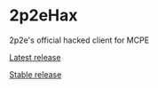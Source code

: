 # 2p2eHax

2p2e's official hacked client for MCPE

[Latest release](https://raw.githubusercontent.com/2pocket2edition/2p2eHax/master/2p2eHax_v1.js)

[Stable release](https://raw.githubusercontent.com/2pocket2edition/2p2eHax/6a8d5318135b9e096f30734fd495642987cd5d56/2p2eHax_v1.js)
